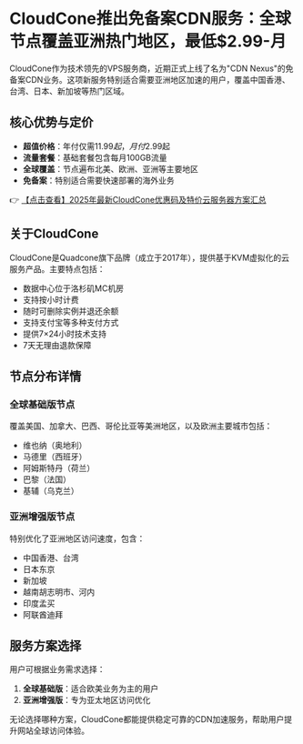 # CloudCone推出免备案CDN服务：全球节点覆盖亚洲热门地区，最低$2.99-月

CloudCone作为技术领先的VPS服务商，近期正式上线了名为"CDN Nexus"的免备案CDN业务。这项新服务特别适合需要亚洲地区加速的用户，覆盖中国香港、台湾、日本、新加坡等热门区域。

## 核心优势与定价

- **超值价格**：年付仅需$11.99起，月付$2.99起
- **流量套餐**：基础套餐包含每月100GB流量
- **全球覆盖**：节点遍布北美、欧洲、亚洲等主要地区
- **免备案**：特别适合需要快速部署的海外业务

👉 [【点击查看】2025年最新CloudCone优惠码及特价云服务器方案汇总](https://bit.ly/Cloudcone)

## 关于CloudCone

CloudCone是Quadcone旗下品牌（成立于2017年），提供基于KVM虚拟化的云服务产品。主要特点包括：

- 数据中心位于洛杉矶MC机房
- 支持按小时计费
- 随时可删除实例并退还余额
- 支持支付宝等多种支付方式
- 提供7×24小时技术支持
- 7天无理由退款保障

## 节点分布详情

### 全球基础版节点
覆盖美国、加拿大、巴西、哥伦比亚等美洲地区，以及欧洲主要城市包括：
- 维也纳（奥地利）
- 马德里（西班牙）
- 阿姆斯特丹（荷兰）
- 巴黎（法国）
- 基辅（乌克兰）

### 亚洲增强版节点
特别优化了亚洲地区访问速度，包含：
- 中国香港、台湾
- 日本东京
- 新加坡
- 越南胡志明市、河内
- 印度孟买
- 阿联酋迪拜

## 服务方案选择

用户可根据业务需求选择：
1. **全球基础版**：适合欧美业务为主的用户
2. **亚洲增强版**：专为亚太地区访问优化

无论选择哪种方案，CloudCone都能提供稳定可靠的CDN加速服务，帮助用户提升网站全球访问体验。